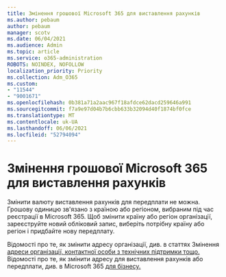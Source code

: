 ```yaml
---
title: Змінення грошової Microsoft 365 для виставлення рахунків
ms.author: pebaum
author: pebaum
manager: scotv
ms.date: 06/04/2021
ms.audience: Admin
ms.topic: article
ms.service: o365-administration
ROBOTS: NOINDEX, NOFOLLOW
localization_priority: Priority
ms.collection: Adm_O365
ms.custom:
- "11544"
- "9001671"
ms.openlocfilehash: 0b381a71a2aac967f18afdce62dacd259646a991
ms.sourcegitcommit: f7a9e97d04b7b6cbb633b32094d40f1874bf0fce
ms.translationtype: MT
ms.contentlocale: uk-UA
ms.lasthandoff: 06/06/2021
ms.locfileid: "52794094"
---
```

# <a name="change-your-microsoft-365-billing-currency"></a>Змінення грошової Microsoft 365 для виставлення рахунків

Змінити валюту виставлення рахунків для передплати не можна. Грошову одиницю зв'язано з країною або регіоном, вибраним під час реєстрації в Microsoft 365. Щоб змінити країну або регіон організації, зареєструйте новий обліковий запис, виберіть потрібну країну або регіон і придбайте нову передплату. 

Відомості про те, як змінити адресу організації, див. в статтях Змінення [адреси організації, контактної особи з технічних підтримки тощо.](/microsoft-365/admin/manage/change-address-contact-and-more) Відомості про те, як змінити адресу для виставлення рахунків або передплати, див. в Microsoft 365 [для бізнесу.](/microsoft-365/commerce/billing-and-payments/change-your-billing-addresses) 